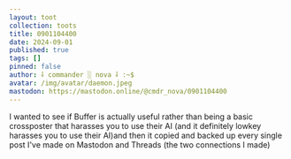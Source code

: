```yaml
---
layout: toot
collection: toots
title: 0901104400
date: 2024-09-01
published: true
tags: []
pinned: false
author: ⸸ commander ░ nova ⸸ :~$
avatar: /img/avatar/daemon.jpeg
mastodon: https://mastodon.online/@cmdr_nova/0901104400
---
```


I wanted to see if Buffer is actually useful rather than being a basic crossposter that harasses you to use their AI (and it definitely lowkey harasses you to use their AI)and then it copied and backed up every single post I've made on Mastodon and Threads (the two connections I made)
